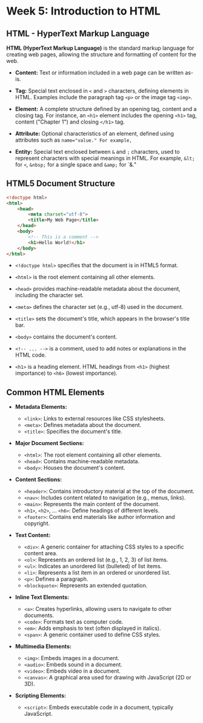 # Week 5: Introduction to HTML

## HTML - HyperText Markup Language

**HTML (HyperText Markup Language)** is the standard markup language for creating web pages, allowing the structure and formatting of content for the web.

- **Content:** Text or information included in a web page can be written as-is.

- **Tag:** Special text enclosed in `<` and `>` characters, defining elements in HTML. Examples include the paragraph tag `<p>` or the image tag `<img>`.

- **Element:** A complete structure defined by an opening tag, content and a closing tag. For instance, an `<h1>` element includes the opening `<h1>` tag, content ("Chapter 1") and closing `</h1>` tag.

- **Attribute:** Optional characteristics of an element, defined using attributes such as `name="value." For example, `<p id="error-message" hidden>` has two attributes: `id` with the value "error-message" and `hidden."

- **Entity:** Special text enclosed between `&` and `;` characters, used to represent characters with special meanings in HTML. For example, `&lt;` for `<`, `&nbsp;` for a single space and `&amp;` for `&."

## HTML5 Document Structure

```html
<!doctype html>
<html>
    <head>
        <meta charset="utf-8">
        <title>My Web Page</title>
    </head>
    <body>
        <!-- This is a comment -->
        <h1>Hello World!</h1>
    </body>
</html>
```

- `<!doctype html>` specifies that the document is in HTML5 format.

- `<html>` is the root element containing all other elements.

- `<head>` provides machine-readable metadata about the document, including the character set.

- `<meta>` defines the character set (e.g., utf-8) used in the document.

- `<title>` sets the document's title, which appears in the browser's title bar.

- `<body>` contains the document's content.

- `<!-- ... -->` is a comment, used to add notes or explanations in the HTML code.

- `<h1>` is a heading element. HTML headings from `<h1>` (highest importance) to `<h6>` (lowest importance).

## Common HTML Elements

- **Metadata Elements:**
  - `<link>`: Links to external resources like CSS stylesheets.
  - `<meta>`: Defines metadata about the document.
  - `<title>`: Specifies the document's title.

- **Major Document Sections:**
  - `<html>`: The root element containing all other elements.
  - `<head>`: Contains machine-readable metadata.
  - `<body>`: Houses the document's content.

- **Content Sections:**
  - `<header>`: Contains introductory material at the top of the document.
  - `<nav>`: Includes content related to navigation (e.g., menus, links).
  - `<main>`: Represents the main content of the document.
  - `<h1>`, `<h2>`, ... `<h6>`: Define headings of different levels.
  - `<footer>`: Contains end materials like author information and copyright.

- **Text Content:**
  - `<div>`: A generic container for attaching CSS styles to a specific content area.
  - `<ol>`: Represents an ordered list (e.g., 1, 2, 3) of list items.
  - `<ul>`: Indicates an unordered list (bulleted) of list items.
  - `<li>`: Represents a list item in an ordered or unordered list.
  - `<p>`: Defines a paragraph.
  - `<blockquote>`: Represents an extended quotation.

- **Inline Text Elements:**
  - `<a>`: Creates hyperlinks, allowing users to navigate to other documents.
  - `<code>`: Formats text as computer code.
  - `<em>`: Adds emphasis to text (often displayed in italics).
  - `<span>`: A generic container used to define CSS styles.

- **Multimedia Elements:**
  - `<img>`: Embeds images in a document.
  - `<audio>`: Embeds sound in a document.
  - `<video>`: Embeds video in a document.
  - `<canvas>`: A graphical area used for drawing with JavaScript (2D or 3D).

- **Scripting Elements:**
  - `<script>`: Embeds executable code in a document, typically JavaScript.